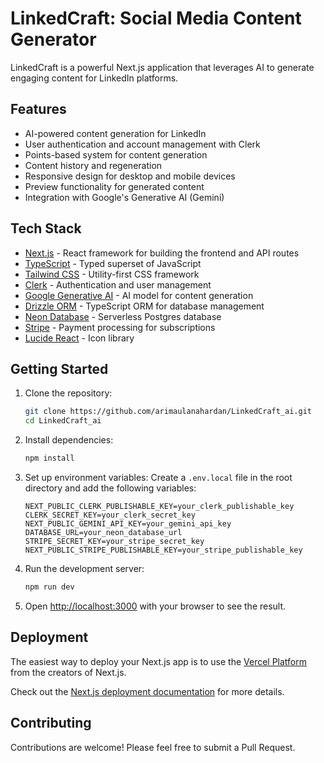 

# LinkedCraft: Social Media Content Generator

LinkedCraft is a powerful Next.js application that leverages AI to generate engaging content for LinkedIn platforms. 

## Features

- AI-powered content generation for LinkedIn
- User authentication and account management with Clerk
- Points-based system for content generation
- Content history and regeneration
- Responsive design for desktop and mobile devices
- Preview functionality for generated content
- Integration with Google's Generative AI (Gemini)

## Tech Stack

- [Next.js](https://nextjs.org/) - React framework for building the frontend and API routes
- [TypeScript](https://www.typescriptlang.org/) - Typed superset of JavaScript
- [Tailwind CSS](https://tailwindcss.com/) - Utility-first CSS framework
- [Clerk](https://clerk.com/) - Authentication and user management
- [Google Generative AI](https://ai.google.dev/) - AI model for content generation
- [Drizzle ORM](https://orm.drizzle.team/) - TypeScript ORM for database management
- [Neon Database](https://neon.tech/) - Serverless Postgres database
- [Stripe](https://stripe.com/) - Payment processing for subscriptions
- [Lucide React](https://lucide.dev/) - Icon library

## Getting Started

1. Clone the repository:

   ```bash
   git clone https://github.com/arimaulanahardan/LinkedCraft_ai.git
   cd LinkedCraft_ai
   ```

2. Install dependencies:

   ```bash
   npm install
   ```

3. Set up environment variables:
   Create a `.env.local` file in the root directory and add the following variables:

   ```
   NEXT_PUBLIC_CLERK_PUBLISHABLE_KEY=your_clerk_publishable_key
   CLERK_SECRET_KEY=your_clerk_secret_key
   NEXT_PUBLIC_GEMINI_API_KEY=your_gemini_api_key
   DATABASE_URL=your_neon_database_url
   STRIPE_SECRET_KEY=your_stripe_secret_key
   NEXT_PUBLIC_STRIPE_PUBLISHABLE_KEY=your_stripe_publishable_key
   ```

4. Run the development server:

   ```bash
   npm run dev
   ```

5. Open [http://localhost:3000](http://localhost:3000) with your browser to see the result.

## Deployment

The easiest way to deploy your Next.js app is to use the [Vercel Platform](https://vercel.com/new?utm_medium=default-template&filter=next.js&utm_source=create-next-app&utm_campaign=create-next-app-readme) from the creators of Next.js.

Check out the [Next.js deployment documentation](https://nextjs.org/docs/deployment) for more details.

## Contributing

Contributions are welcome! Please feel free to submit a Pull Request.
